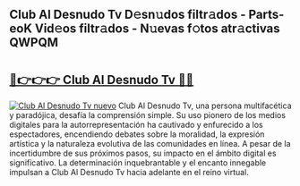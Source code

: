 ## Club Al Desnudo Tv D𝚎sn𝚞dos filtr𝚊dos - Parts-eoK Vid𝚎os filtr𝚊dos - N𝚞evas f𝚘tos atr𝚊ctivas QWPQM

# <h2><a href="http://mbb4do8.tromn.icu/?c=Club+Al+Desnudo+Tv">🔗👉👉👉 Club Al Desnudo Tv 🔗🔗</a></h2>

[![Club Al Desnudo Tv nuevo](https://i.imgur.com/pEAQMta.gif)](http://mbb4do8.tromn.icu/?c=Club+Al+Desnudo+Tv)
Club Al Desnudo Tv, una persona multifacética y paradójica, desafía la comprensión simple. Su uso pionero de los medios digitales para la autorrepresentación ha cautivado y enfurecido a los espectadores, encendiendo debates sobre la moralidad, la expresión artística y la naturaleza evolutiva de las comunidades en línea. A pesar de la incertidumbre de sus próximos pasos, su impacto en el ámbito digital es significativo. La determinación inquebrantable y el encanto innegable impulsan a Club Al Desnudo Tv hacia adelante en el reino virtual.

